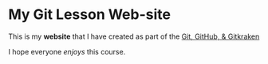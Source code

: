# My Git Lesson Web-site

This is my **website** that I have created as part of the [Git, GitHub, & Gitkraken](https://srse-git-github-zero2hero.netlify.app/02-websites-with-github-pages/01-markdown-intro/)

I hope everyone _enjoys_ this course.